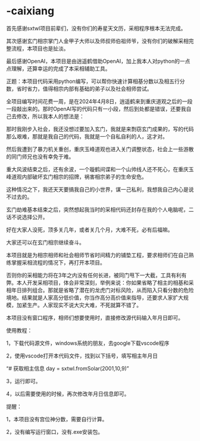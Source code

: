 # -caixiang
首先感谢sxtwl项目前辈们，没有你们的寿星天文历，采相程序根本无法完成。

其次感谢玄门相宗掌门人金甲子大师以及师叔师伯祖师爷，没有你们的破解采相完整流程，本项目也是扯淡。

最后感谢OpenAI，本项目是由逍遥鹤借助OpenAI，加上我本人对python的一点点理解，还算幸运的完成了本采相辅助工具。

正题：本项目代码采用python编写，可以帮你快速计算相基分数以及相五行分数，省时省力，值得相宗内部有基础的弟子以及社会相师尝试。

全项目编写时间花费一周，是在2024年4月8日，逍遥鹤来到重庆道观之后的一段一段敲出来的。那时OpenAI写的代码只有一小段，然后到处都是错误，还要我自己去修改，所以我本人的想法是：

那时我刚步入社会，我还没想过要加入玄门，我就是来剽窃玄门成果的，写的代码那么艰难，那就是我自己的代码，我就是一个自私自利的人，这才对。

然后我遭到了暴力机关重创，重庆玉峰道观也进入关门调整状态，社会上一些游散的同门师兄也没有幸免于难。

重大风波结束之后，还有余波，一个璇鹤间谍和一个山帅线人还不死心，在重庆玉峰道观内部破坏玄门相宗的招牌，祸害相宗弟子的生命安危。

这种情况之下，我还天天要搞我自己的小世界，谋一己私利，我想我自己内心是说不过去的。

玄门劫难基本结束之后，突然想起我当时的采相代码还封存在我的个人电脑呢，二话不说选择公开。

好在大家人没死，顶多关几年，或者关几个月，大难不死，必有后福嘛。

大家还可以在玄门相宗继续奋斗。

本项目就是为相宗相师和社会相师节省时间精力的铺垫工程，要求相师们在自己熟练掌握采相流程的情况下，再打开本项目。

否则你的采相能力将在3年之内没有任何长进，被同门甩下一大截，工具有利有弊。本人开发采相项目，体会非常深刻，举例来说：你如果省略了相主的相基和采相年日排列组合。那就是省略了潜在的龙虎门对标风险，从而陷入只看分数的危险境地。结果就是人家高分低价值，你当作高分高价值来指导，还要求人家扩大规模，加紧生产。人家现实不说大灾大难，不死就算不错了。

本项目没有窗口程序，相师们想要使用时，直接修改源代码输入年月日即可。

使用教程：

1，下载代码源文件，windows系统的朋友，去google下载vscode程序

2，使用vscode打开本代码文件，找到以下括号，填写相主年月日

“# 获取相主信息
day = sxtwl.fromSolar(2001,10,9)”

3，运行即可。

4，以后需要使用的时候，再次修改年月日信息即可。

提醒：

1，本项目没有宫位神分数，需要自行计算。

2，没有编写运行窗口，没有.exe安装包。

